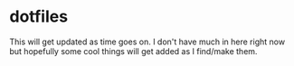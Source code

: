 dotfiles
========

This will get updated as time goes on. I don't have much in here right now but hopefully some cool things will get added as I find/make them.
